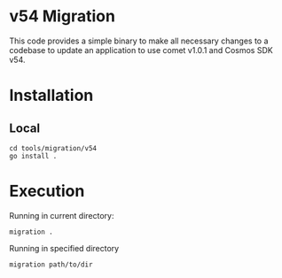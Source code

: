 # v54 Migration

This code provides a simple binary to make all necessary changes to a codebase to update an application to use comet v1.0.1 and Cosmos SDK v54.

# Installation

## Local

```shell
cd tools/migration/v54
go install .
```

# Execution

Running in current directory:
```shell
migration .
```

Running in specified directory

```shell
migration path/to/dir
```